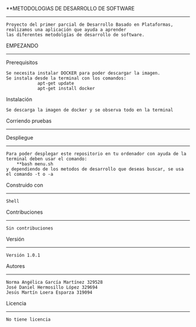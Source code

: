 **METODOLOGIAS DE DESARROLLO DE SOFTWARE

***

	Proyecto del primer parcial de Desarrollo Basado en Plataformas, realizamos una aplicación que ayuda a aprender
	las diferentes metodolgías de desarrollo de software.

EMPEZANDO
***
Prerequisitos

	Se necesita instalar DOCKER para poder descargar la imagen.
	Se instala desde la terminal con los comandos:
                apt-get update
                apt-get install docker


 Instalación

	Se descarga la imagen de docker y se observa todo en la terminal

 Corriendo pruebas
***

 Despliegue
***
	Para poder desplegar este repositorio en tu ordenador con ayuda de la terminal deben usar el comando:
		**bash menu.sh
	y dependiendo de los metodos de desarrollo que deseas buscar, se usa el comando -t o -a 

 Construido con
***
	Shell

 Contribuciones
***
	Sin contribuciones

 Versión
***
	Versión 1.0.1

 Autores
***
	Norma Angélica García Martínez 329528
	José Daniel Hermosillo López 329694
	Jesús Martín Loera Esparza 319094

 Licencia
***
	No tiene licencia

